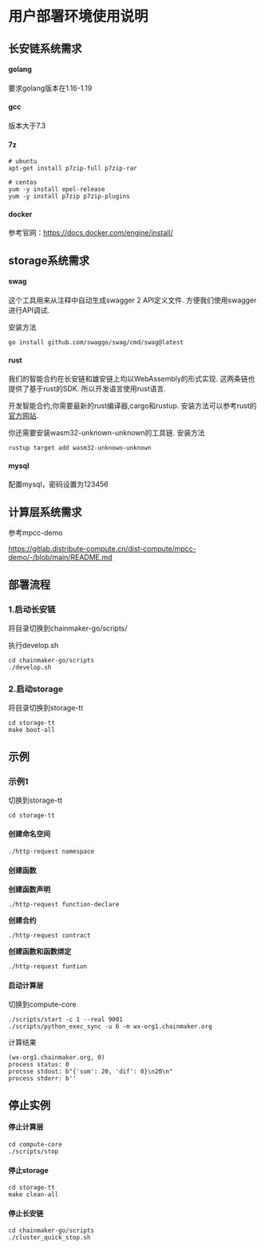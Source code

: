 # 用户部署环境使用说明

## 长安链系统需求

#### golang

要求golang版本在1.16-1.19

#### gcc

版本大于7.3

#### 7z

```
# ubuntu
apt-get install p7zip-full p7zip-rar

# centos
yum -y install epel-release
yum -y install p7zip p7zip-plugins
```

#### docker

参考官网：https://docs.docker.com/engine/install/

## storage系统需求

#### swag

这个工具用来从注释中自动生成swagger 2 API定义文件. 方便我们使用swagger进行API调试.

安装方法

```shell
go install github.com/swaggo/swag/cmd/swag@latest
```

#### rust

我们的智能合约在长安链和雄安链上均以WebAssembly的形式实现. 这两条链也提供了基于rust的SDK. 所以开发语言使用rust语言.

开发智能合约,你需要最新的rust编译器,cargo和rustup. 安装方法可以参考rust的[官方网站](https://www.rust-lang.org/zh-CN/).

你还需要安装wasm32-unknown-unknown的工具链. 安装方法

```
rustup target add wasm32-unknown-unknown
```

#### mysql

配置mysql，密码设置为123456

## 计算层系统需求

参考mpcc-demo

https://gitlab.distribute-compute.cn/dist-compute/mpcc-demo/-/blob/main/README.md

## 部署流程

### 1.启动长安链

将目录切换到chainmaker-go/scripts/

执行develop.sh

```
cd chainmaker-go/scripts
./develop.sh
```

### 2.启动storage

将目录切换到storage-tt

```
cd storage-tt
make boot-all
```

## 示例

### 示例1

切换到storage-tt

```
cd storage-tt
```

#### 创建命名空间

```Shell
./http-request namespace
```

#### 创建函数

**创建函数声明**

```Shell
./http-request function-declare
```

**创建合约**

```Shell
./http-request contract
```

**创建函数和函数绑定**

```Shell
./http-request funtion
```

#### 启动计算层

切换到compute-core

```
./scripts/start -c 1 --real 9001
./scripts/python_exec_sync -u 6 -m wx-org1.chainmaker.org
```

计算结果

```
(wx-org1.chainmaker.org, 0)
process status: 0
procsse stdout: b"{'sum': 20, 'dif': 0}\n20\n"
process stderr: b''
```

## 停止实例

#### 停止计算层

```
cd compute-core
./scripts/stop
```

#### 停止storage

```
cd storage-tt
make clean-all
```

#### 停止长安链

```
cd chainmaker-go/scripts
./cluster_quick_stop.sh
```



###### 
